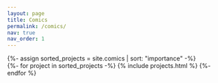 ```yaml
---
layout: page
title: Comics
permalink: /comics/
nav: true
nav_order: 1
---
```


<div class="projects">
<!-- Display projects without categories -->
  {%- assign sorted_projects = site.comics | sort: "importance" -%}
  <!-- Generate cards for each project -->
  <div class="grid">
    {%- for project in sorted_projects -%}
      {% include projects.html %}
    {%- endfor %}
  </div>
</div>